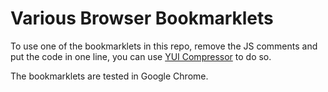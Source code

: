 # Various Browser Bookmarklets

To use one of the bookmarklets in this repo, remove the JS comments and put the code in one line, you can use [YUI Compressor](https://developer.yahoo.com/yui/compressor/) to do so.

The bookmarklets are tested in Google Chrome.
